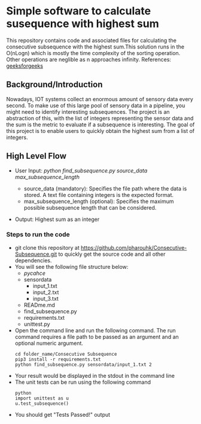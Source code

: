 # Simple software to calculate susequence with highest sum

This repository contains code and associated files for calculating the consecutive subsequence with the highest sum.This solution runs in the O(nLogn) which is mostly the time complexity of the sorting operation. Other operations are neglible as n approaches infinity.
References: [geeksforgeeks](https://www.geeksforgeeks.org/longest-consecutive-subsequence/)

## Background/Introduction
Nowadays, IOT systems  collect an enormous amount of  sensory data every second. To make use of this large pool of sensory data in a  pipeline, you might need to identify interesting subsequences. The project is an abstraction of this, with the list of integers representing the sensor data and the sum is the metric to evaluate if a subsequence is interesting. The goal of this project is to enable users to quickly obtain the highest sum from a list of integers.

## High Level Flow
* User Input: *python find_subsequence.py source_data max_subsequence_length*
    - source_data (mandatory): Specifies the file path where the data is stored. A text file containing integers is the expected format.
    - max_subsequence_length (optional): Specifies the maximum possible subsequence length that can be considered.

* Output: Highest sum as an integer



### Steps to run the code

* git clone this repository at https://github.com/pharouhk/Consecutive-Subsequence.git to quickly get the source code and all other dependencies.
* You will see the following file structure below:
    - _pycahce_
    - sensordata
        - input_1.txt
        - input_2.txt
        - input_3.txt
    - READme.md
    - find_subsequence.py
    - requirements.txt
    - unittest.py
* Open the command line and run the following command. The run command requires a file path to be passed as an argument and an optional numeric argument.
    ```
    cd folder_name/Consecutive Subsequence
    pip3 install -r requirements.txt
    python find_subsequence.py sensordata/input_1.txt 2
    ```
 * Your result would be displayed in the stdout in the command line
 * The unit tests can be run using the following command
    ```
    python
    import unittest as u
    u.test_subsequence()
    ```
 * You should get "Tests Passed!" output
